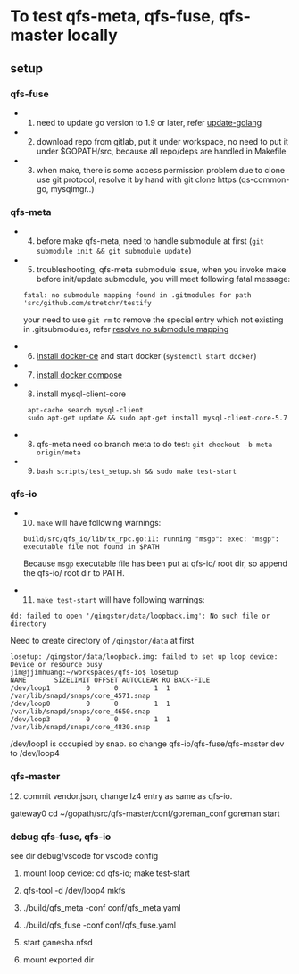 # To test qfs-meta, qfs-fuse, qfs-master locally

## setup


### qfs-fuse

- 1. need to update go version to 1.9 or later, refer [update-golang][update-go-version]

- 2. download repo from gitlab, put it under workspace, no need to put it under $GOPATH/src, because all repo/deps are handled in Makefile

- 3. when make, there is some access permission problem due to clone use git protocol, resolve it by hand with git clone https (qs-common-go, mysqlmgr..)

### qfs-meta

- 4. before make qfs-meta, need to handle submodule at first (`git submodule init && git submodule update`)

- 5. troubleshooting, qfs-meta submodule issue, when you invoke make before init/update submodule, you will meet following fatal message:

    ```
    fatal: no submodule mapping found in .gitmodules for path 'src/github.com/stretchr/testify
    ```

    your need to use `git rm` to remove the special entry which not existing in .gitsubmodules, refer [resolve no submodule mapping][resolve_no_submodule_mapping]

- 6. [install docker-ce][install_docker_ubuntu16] and start docker (`systemctl start docker`)

- 7. [install docker compose][install_docker_compose]

- 8. install mysql-client-core
 
   ```
    apt-cache search mysql-client
    sudo apt-get update && sudo apt-get install mysql-client-core-5.7
   ```

- 8. qfs-meta need co branch meta to do test: `git checkout -b meta origin/meta`

- 9. `bash scripts/test_setup.sh && sudo make test-start`


### qfs-io

- 10. `make` will have following warnings:
    ```
    build/src/qfs_io/lib/tx_rpc.go:11: running "msgp": exec: "msgp": executable file not found in $PATH
    ```
   Because `msgp` executable file has been put at qfs-io/ root dir, so append the qfs-io/ root dir to PATH.

- 11. `make test-start` will have following warnings:
```
dd: failed to open '/qingstor/data/loopback.img': No such file or directory
```
Need to create directory of `/qingstor/data` at first

```
losetup: /qingstor/data/loopback.img: failed to set up loop device: Device or resource busy
jim@jjimhuang:~/workspaces/qfs-io$ losetup
NAME       SIZELIMIT OFFSET AUTOCLEAR RO BACK-FILE
/dev/loop1         0      0         1  1 /var/lib/snapd/snaps/core_4571.snap
/dev/loop0         0      0         1  1 /var/lib/snapd/snaps/core_4650.snap
/dev/loop3         0      0         1  1 /var/lib/snapd/snaps/core_4830.snap
```

/dev/loop1 is occupied by snap.
so change qfs-io/qfs-fuse/qfs-master dev to /dev/loop4

### qfs-master

12. commit vendor.json, change lz4 entry as same as qfs-io.

gateway0
cd ~/gopath/src/qfs-master/conf/goreman_conf
goreman start


[update-go-version]:https://github.com/udhos/update-golang
[resolve_no_submodule_mapping]:https://stackoverflow.com/questions/4185365/no-submodule-mapping-found-in-gitmodule-for-a-path-thats-not-a-submodule
[install_docker_ubuntu16]:https://www.digitalocean.com/community/tutorials/how-to-install-and-use-docker-on-ubuntu-16-04
[install_docker_compose]:https://docs.docker.com/compose/install/



### debug qfs-fuse, qfs-io
see dir debug/vscode for vscode config

1. mount loop device: cd qfs-io; make test-start

2. qfs-tool -d /dev/loop4 mkfs

3. ./build/qfs_meta -conf conf/qfs_meta.yaml

4. ./build/qfs_fuse -conf conf/qfs_fuse.yaml

5. start ganesha.nfsd

6. mount exported dir
